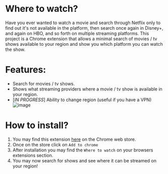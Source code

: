 # Where to watch?

Have you ever wanted to watch a movie and search through Netflix only to find out it's not available in the platform, then search once again in Disney+, and again on HBO, and so forth on multiple streaming platforms. This project is a Chrome extension that allows a minimal search of movies / tv shows available to your region and show you which platform you can watch the show.

# Features:
- Search for movies / tv shows.
- Shows what streaming providers where a movie / tv show is available in your region.
- [_IN PROGRESS_] Ability to change region (useful if you have a VPN)
![image](https://github.com/mrbnclt/where-to-watch/assets/45745778/b391df1e-be29-463e-abc6-30211d9e36d2)


# How to install?

1. You may find this extension [here](https://chrome.google.com/webstore/detail/where-is-it/oaocfpdpfleokdaicdjljhgmfjfaojlh) on the Chrome web store.
2. Once on the store click on `Add to chrome`
3. After installation you may find the `Where to watch` on your browsers extensions section.
4. You may now search for shows and see where it can be streamed on your region!
